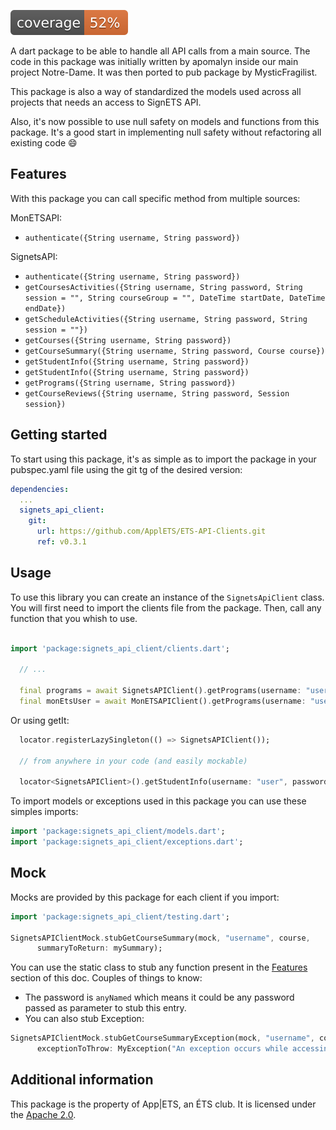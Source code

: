 ![Coverage](https://raw.githubusercontent.com/ApplETS/ETS-API-Clients/main/coverage_badge.svg?sanitize=true)

<!-- 
This README describes the package. If you publish this package to pub.dev,
this README's contents appear on the landing page for your package.

For information about how to write a good package README, see the guide for
[writing package pages](https://dart.dev/guides/libraries/writing-package-pages). 

For general information about developing packages, see the Dart guide for
[creating packages](https://dart.dev/guides/libraries/create-library-packages)
and the Flutter guide for
[developing packages and plugins](https://flutter.dev/developing-packages). 
-->

A dart package to be able to handle all API calls from a main source. The code in this package was initially written by apomalyn inside our main project Notre-Dame. It was then ported to pub package by MysticFragilist. 

This package is also a way of standardized the models used across all projects that needs an access to SignETS API.

Also, it's now possible to use null safety on models and functions from this package. It's a good start in implementing null safety without refactoring all existing code :smile:

## Features
 With this package you can call specific method from multiple sources:

MonETSAPI:
- `authenticate({String username, String password})`

SignetsAPI:
- `authenticate({String username, String password})`
- `getCoursesActivities({String username, String password, String session = "", String courseGroup = "", DateTime startDate, DateTime endDate})`
- `getScheduleActivities({String username, String password, String session = ""})`
- `getCourses({String username, String password})`
- `getCourseSummary({String username, String password, Course course})`
- `getStudentInfo({String username, String password})`
- `getStudentInfo({String username, String password})`
- `getPrograms({String username, String password})`
- `getCourseReviews({String username, String password, Session session})`

## Getting started

To start using this package, it's as simple as to import the package in your pubspec.yaml file using the git tg of the desired version:
```yaml
dependencies:
  ...
  signets_api_client: 
    git:
      url: https://github.com/ApplETS/ETS-API-Clients.git
      ref: v0.3.1
```

## Usage

To use this library you can create an instance of the `SignetsApiClient` class. You will first need to import the clients file from the package. Then, call any function that you whish to use.

```dart

import 'package:signets_api_client/clients.dart';

  // ...
  
  final programs = await SignetsAPIClient().getPrograms(username: "user", password: "pwd");
  final monEtsUser = await MonETSAPIClient().getPrograms(username: "user", password: "pwd");
```

Or using getIt:
```dart
  locator.registerLazySingleton(() => SignetsAPIClient());
  
  // from anywhere in your code (and easily mockable)
  
  locator<SignetsAPIClient>().getStudentInfo(username: "user", password: "pwd");
```

To import models or exceptions used in this package you can use these simples imports:
```dart
import 'package:signets_api_client/models.dart';
import 'package:signets_api_client/exceptions.dart';
```
## Mock

Mocks are provided by this package for each client if you import:
```dart
import 'package:signets_api_client/testing.dart';

SignetsAPIClientMock.stubGetCourseSummary(mock, "username", course,
      summaryToReturn: mySummary);
```

You can use the static class to stub any function present in the [Features](#Features) section of this doc. Couples of things to know:
- The password is `anyNamed` which means it could be any password passed as parameter to stub this entry.
- You can also stub Exception:
```dart
SignetsAPIClientMock.stubGetCourseSummaryException(mock, "username", course,
      exceptionToThrow: MyException("An exception occurs while accessing get course summary"));
```

## Additional information

This package is the property of App|ETS, an ÉTS club. It is licensed under the [Apache 2.0](LICENSE). 

